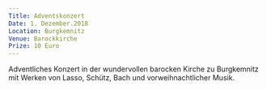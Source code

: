 ```yaml
---
Title: Adventskonzert
Date: 1. Dezember.2018
Location: Burgkemnitz
Venue: Barockkirche
Prize: 10 Euro
---
```

Adventliches Konzert in der wundervollen barocken Kirche zu Burgkemnitz mit Werken von Lasso, Schütz, Bach und vorweihnachtlicher Musik.